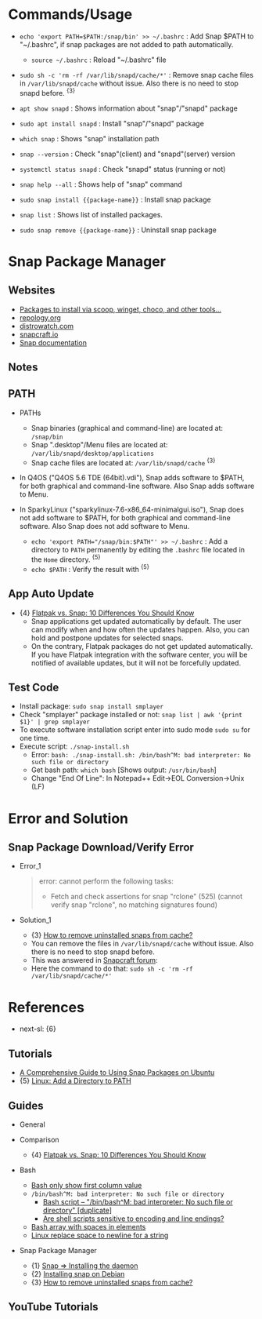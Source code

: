 # Commands/Usage

* `echo 'export PATH=$PATH:/snap/bin' >> ~/.bashrc` : Add Snap $PATH to "~/.bashrc", if snap packages are not added to path automatically.
  * `source ~/.bashrc` : Reload "~/.bashrc" file

* `sudo sh -c 'rm -rf /var/lib/snapd/cache/*'` : Remove snap cache files in `/var/lib/snapd/cache` without issue. Also there is no need to stop snapd before. <sup>{3}</sup>

* `apt show snapd` : Shows information about "snap"/"snapd" package

* `sudo apt install snapd` : Install "snap"/"snapd" package

* `which snap` : Shows "snap" installation path

* `snap --version` : Check "snap"(client) and "snapd"(server) version

* `systemctl status snapd` : Check "snapd" status (running or not)

* `snap help --all` : Shows help of "snap" command

* `sudo snap install {{package-name}}` : Install snap package

* `snap list` : Shows list of installed packages.

* `sudo snap remove {{package-name}}` : Uninstall snap package

# Snap Package Manager

## Websites

* [Packages to install via scoop, winget, choco, and other tools...](https://gist.github.com/mikepruett3/7ca6518051383ee14f9cf8ae63ba18a7)
* [repology.org](https://repology.org/)
* [distrowatch.com](https://distrowatch.com/)
* [snapcraft.io](https://snapcraft.io/)
* [Snap documentation](https://snapcraft.io/docs)

## Notes

## PATH

* PATHs
  * Snap binaries (graphical and command-line) are located at: `/snap/bin`
  * Snap ".desktop"/Menu files are located at: `/var/lib/snapd/desktop/applications`
  * Snap cache files are located at: `/var/lib/snapd/cache` <sup>{3}</sup>

* In Q4OS ("Q4OS 5.6 TDE (64bit).vdi"), Snap adds software to $PATH, for both graphical and command-line software. Also Snap adds software to Menu.

* In SparkyLinux ("sparkylinux-7.6-x86_64-minimalgui.iso"), Snap does not add software to $PATH, for both graphical and command-line software. Also Snap does not add software to Menu.
  * `echo 'export PATH="/snap/bin:$PATH"' >> ~/.bashrc` : Add a directory to `PATH` permanently by editing the `.bashrc` file located in the `Home` directory. <sup>{5}</sup>
  * `echo $PATH` : Verify the result with <sup>{5}</sup>

## App Auto Update

* {4} [Flatpak vs. Snap: 10 Differences You Should Know](https://itsfoss.com/flatpak-vs-snap/)
  * Snap applications get updated automatically by default. The user can modify when and how often the updates happen. Also, you can hold and postpone updates for selected snaps.
  * On the contrary, Flatpak packages do not get updated automatically. If you have Flatpak integration with the software center, you will be notified of available updates, but it will not be forcefully updated.

## Test Code
* Install package: `sudo snap install smplayer`
* Check "smplayer" package installed or not: `snap list | awk '{print $1}' | grep smplayer`
* To execute software installation script enter into sudo mode `sudo su` for one time.
* Execute script: `./snap-install.sh`
  * Error: `bash: ./snap-install.sh: /bin/bash^M: bad interpreter: No such file or directory`
  * Get bash path: `which bash` [Shows output: `/usr/bin/bash`]
  * Change "End Of Line": In Notepad++ Edit->EOL Conversion->Unix (LF)

# Error and Solution

## Snap Package Download/Verify Error

* Error_1
  > error: cannot perform the following tasks:
  > - Fetch and check assertions for snap "rclone" (525) (cannot verify snap "rclone", no matching signatures found)

* Solution_1
  * {3} [How to remove uninstalled snaps from cache?](https://askubuntu.com/questions/1075050/how-to-remove-uninstalled-snaps-from-cache)
  * You can remove the files in `/var/lib/snapd/cache` without issue. Also there is no need to stop snapd before.
  * This was answered in [Snapcraft forum](https://forum.snapcraft.io/t/is-if-safe-for-me-to-remove-cache-files/7641):
  * Here the command to do that: `sudo sh -c 'rm -rf /var/lib/snapd/cache/*'`

# References

* next-sl: {6}

## Tutorials

* [A Comprehensive Guide to Using Snap Packages on Ubuntu](https://phoenixnap.com/kb/snap-packages)
* {5} [Linux: Add a Directory to PATH](https://phoenixnap.com/kb/linux-add-to-path)

## Guides

* General

* Comparison
  * {4} [Flatpak vs. Snap: 10 Differences You Should Know](https://itsfoss.com/flatpak-vs-snap/)

* Bash
  * [Bash only show first column value](https://unix.stackexchange.com/questions/136884/how-to-use-a-shell-command-to-only-show-the-first-column-and-last-column-in-a-te)
  * `/bin/bash^M: bad interpreter: No such file or directory`
    * [Bash script – "/bin/bash^M: bad interpreter: No such file or directory" [duplicate]](https://stackoverflow.com/questions/14219092/bash-script-bin-bashm-bad-interpreter-no-such-file-or-directory)
    * [Are shell scripts sensitive to encoding and line endings?](https://stackoverflow.com/questions/39527571/are-shell-scripts-sensitive-to-encoding-and-line-endings)
  * [Bash array with spaces in elements](https://stackoverflow.com/questions/9084257/bash-array-with-spaces-in-elements)
  * [Linux replace space to newline for a string](https://stackoverflow.com/questions/33533897/linux-replace-space-to-newline-for-a-string)

* Snap Package Manager
  * {1} [Snap => Installing the daemon](https://snapcraft.io/docs/installing-snapd)
  * {2} [Installing snap on Debian](https://snapcraft.io/docs/installing-snap-on-debian)
  * {3} [How to remove uninstalled snaps from cache?](https://askubuntu.com/questions/1075050/how-to-remove-uninstalled-snaps-from-cache)

## YouTube Tutorials
